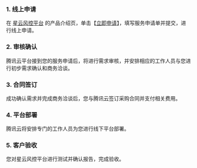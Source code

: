 ### 1. 线上申请
在 [星云风控平台]() 的产品介绍页，单击【[立即申请](https://url.cn/5nishFg)】，填写服务申请单并提交，进行线上申请。

### 2. 审核确认
腾讯云平台接到您的服务申请后，将进行需求审核，并安排相应的工作人员与您进行初步需求确认和商务洽谈。

### 3. 合同签订
成功确认需求并完成商务洽谈后，您与腾讯云签订采购合同并支付相关费用。

### 4. 平台部署
腾讯云将安排专门的工作人员为您进行线下平台部署。

### 5. 客户验收
您对星云风控平台进行测试并确认报告，完成验收。
